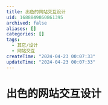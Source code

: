 ```yaml
---
title: 出色的网站交互设计
uid: 1688849860861395
archived: false
aliases: []
categories: []
tags:
  - 其它/设计
  - 网站交互
createTime: "2024-04-23 00:07:33"
updateTime: "2024-04-23 00:07:33"
---
```


# 出色的网站交互设计
